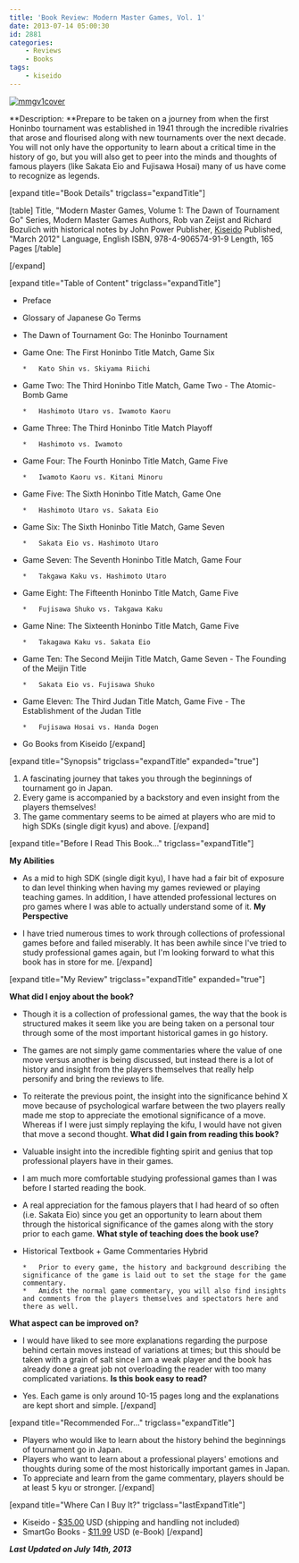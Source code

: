 ```yaml
---
title: 'Book Review: Modern Master Games, Vol. 1'
date: 2013-07-14 05:00:30
id: 2881
categories:
	- Reviews
	- Books
tags:
	- kiseido
---
```


[![mmgv1cover](http://www.bengozen.com/wp-content/uploads/2013/06/mmgv1cover.jpg)](http://www.bengozen.com/wp-content/uploads/2013/06/mmgv1cover.jpg)

**Description: **Prepare to be taken on a journey from when the first Honinbo tournament was established in 1941 through the incredible rivalries that arose and flourised along with new tournaments over the next decade. You will not only have the opportunity to learn about a critical time in the history of go, but you will also get to peer into the minds and thoughts of famous players (like Sakata Eio and Fujisawa Hosai) many of us have come to recognize as legends.

<!--more-->

[expand title="Book Details" trigclass="expandTitle"]

[table]
Title, "Modern Master Games, Volume 1: The Dawn of Tournament Go"
Series, Modern Master Games
Authors, Rob van Zeijst and Richard Bozulich with historical notes by John Power
Publisher, [Kiseido](http://www.kiseido.com)
Published, "March 2012"
Language, English
ISBN, 978-4-906574-91-9
Length, 165 Pages
[/table]

[/expand]

[expand title="Table of Content" trigclass="expandTitle"]

*   Preface
*   Glossary of Japanese Go Terms
*   The Dawn of Tournament Go: The Honinbo Tournament
*   Game One: The First Honinbo Title Match, Game Six

		*   Kato Shin vs. Skiyama Riichi

*   Game Two: The Third Honinbo Title Match, Game Two - The Atomic-Bomb Game

		*   Hashimoto Utaro vs. Iwamoto Kaoru

*   Game Three: The Third Honinbo Title Match Playoff

		*   Hashimoto vs. Iwamoto

*   Game Four: The Fourth Honinbo Title Match, Game Five

		*   Iwamoto Kaoru vs. Kitani Minoru

*   Game Five: The Sixth Honinbo Title Match, Game One

		*   Hashimoto Utaro vs. Sakata Eio

*   Game Six: The Sixth Honinbo Title Match, Game Seven

		*   Sakata Eio vs. Hashimoto Utaro

*   Game Seven: The Seventh Honinbo Title Match, Game Four

		*   Takgawa Kaku vs. Hashimoto Utaro

*   Game Eight: The Fifteenth Honinbo Title Match, Game Five

		*   Fujisawa Shuko vs. Takgawa Kaku

*   Game Nine: The Sixteenth Honinbo Title Match, Game Five

		*   Takagawa Kaku vs. Sakata Eio

*   Game Ten: The Second Meijin Title Match, Game Seven - The Founding of the Meijin Title

		*   Sakata Eio vs. Fujisawa Shuko

*   Game Eleven: The Third Judan Title Match, Game Five - The Establishment of the Judan Title

		*   Fujisawa Hosai vs. Handa Dogen

*   Go Books from Kiseido
[/expand]

[expand title="Synopsis" trigclass="expandTitle" expanded="true"]

1.  A fascinating journey that takes you through the beginnings of tournament go in Japan.
2.  Every game is accompanied by a backstory and even insight from the players themselves!
3.  The game commentary seems to be aimed at players who are mid to high SDKs (single digit kyus) and above.
[/expand]

[expand title="Before I Read This Book..." trigclass="expandTitle"]

**My Abilities**

*   As a mid to high SDK (single digit kyu), I have had a fair bit of exposure to dan level thinking when having my games reviewed or playing teaching games. In addition, I have attended professional lectures on pro games where I was able to actually understand some of it.
**My Perspective**

*   I have tried numerous times to work through collections of professional games before and failed miserably. It has been awhile since I've tried to study professional games again, but I'm looking forward to what this book has in store for me.
[/expand]

[expand title="My Review" trigclass="expandTitle" expanded="true"]

**What did I enjoy about the book?**

*   Though it is a collection of professional games, the way that the book is structured makes it seem like you are being taken on a personal tour through some of the most important historical games in go history.
*   The games are not simply game commentaries where the value of one move versus another is being discussed, but instead there is a lot of history and insight from the players themselves that really help personify and bring the reviews to life.
*   To reiterate the previous point, the insight into the significance behind X move because of psychological warfare between the two players really made me stop to appreciate the emotional significance of a move. Whereas if I were just simply replaying the kifu, I would have not given that move a second thought.
**What did I gain from reading this book?**

*   Valuable insight into the incredible fighting spirit and genius that top professional players have in their games.
*   I am much more comfortable studying professional games than I was before I started reading the book.
*   A real appreciation for the famous players that I had heard of so often (i.e. Sakata Eio) since you get an opportunity to learn about them through the historical significance of the games along with the story prior to each game.
**What style of teaching does the book use?**

*   Historical Textbook + Game Commentaries Hybrid

		*   Prior to every game, the history and background describing the significance of the game is laid out to set the stage for the game commentary.
		*   Amidst the normal game commentary, you will also find insights and comments from the players themselves and spectators here and there as well.
**What aspect can be improved on?**

*   I would have liked to see more explanations regarding the purpose behind certain moves instead of variations at times; but this should be taken with a grain of salt since I am a weak player and the book has already done a great job not overloading the reader with too many complicated variations.
**Is this book easy to read?**

*   Yes. Each game is only around 10-15 pages long and the explanations are kept short and simple.
[/expand]

[expand title="Recommended For..." trigclass="expandTitle"]

*   Players who would like to learn about the history behind the beginnings of tournament go in Japan.
*   Players who want to learn about a professional players' emotions and thoughts during some of the most historically important games in Japan.
*   To appreciate and learn from the game commentary, players should be at least 5 kyu or stronger.
[/expand]

[expand title="Where Can I Buy It?" trigclass="lastExpandTitle"]

*   Kiseido - [$35.00](http://www.kiseido.com/go_books.htm "Kiseido Purchase Link") USD (shipping and handling not included)
*   SmartGo Books - [$11.99](http://www.smartgo.com/books.htm "SmartGo Books") USD (e-Book)
[/expand]

_**Last Updated on July 14th, 2013**_